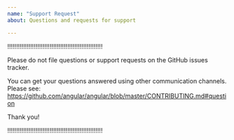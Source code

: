 ```yaml
---
name: "Support Request"
about: Questions and requests for support

---
```


!!!!!!!!!!!!!!!!!!!!!!!!!!!!!!!!!!!!!!!!!!!!!!!!!!!!!!

Please do not file questions or support requests on the GitHub issues tracker.

You can get your questions answered using other communication channels. Please see:
https://github.com/angular/angular/blob/master/CONTRIBUTING.md#question

Thank you!

!!!!!!!!!!!!!!!!!!!!!!!!!!!!!!!!!!!!!!!!!!!!!!!!!!!!!!
